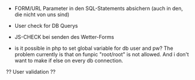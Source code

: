 
- FORM/URL Parameter in den SQL-Statements absichern (auch in den, die nicht von uns sind)
- User check for DB Querys

- JS-CHECK bei senden des Wetter-Forms

- is it possible in php to set global variable for db user and pw? The problem currently is that on funpic 
"root/root" is not allowed. And i don't want to make if else on every db connection.


?? User validation ??
